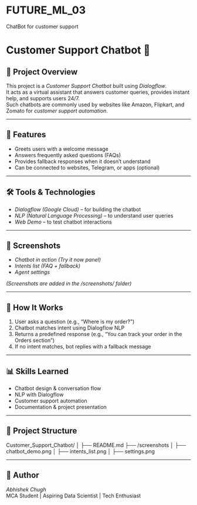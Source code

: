 # FUTURE_ML_03
ChatBot for customer support
# Customer Support Chatbot 🤖

## 📌 Project Overview
This project is a *Customer Support Chatbot* built using *Dialogflow*.  
It acts as a virtual assistant that answers customer queries, provides instant help, and supports users 24/7.  
Such chatbots are commonly used by websites like Amazon, Flipkart, and Zomato for *customer support automation*.

---

## 🎯 Features
- Greets users with a welcome message  
- Answers frequently asked questions (FAQs)  
- Provides fallback responses when it doesn’t understand  
- Can be connected to websites, Telegram, or apps (optional)  

---

## 🛠 Tools & Technologies
- *Dialogflow (Google Cloud)* – for building the chatbot  
- *NLP (Natural Language Processing)* – to understand user queries  
- *Web Demo* – to test chatbot interactions  

---

## 📸 Screenshots
- *Chatbot in action (Try it now panel)*  
- *Intents list (FAQ + fallback)*  
- *Agent settings*  

*(Screenshots are added in the /screenshots/ folder)*  

---

## 📖 How It Works
1. User asks a question (e.g., “Where is my order?”)  
2. Chatbot matches intent using Dialogflow NLP  
3. Returns a predefined response (e.g., “You can track your order in the Orders section”)  
4. If no intent matches, bot replies with a fallback message  

---

## 📊 Skills Learned
- Chatbot design & conversation flow  
- NLP with Dialogflow  
- Customer support automation  
- Documentation & project presentation  

---

## 📁 Project Structure

Customer_Support_Chatbot/ │ ├── README.md ├── /screenshots │   ├── chatbot_demo.png │   ├── intents_list.png │   ├── settings.png

---

## 👤 Author
*Abhishek Chugh*  
MCA Student | Aspiring Data Scientist | Tech Enthusiast
